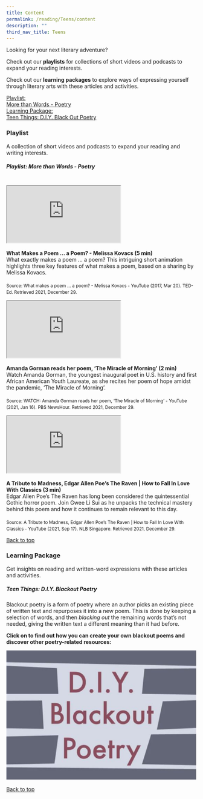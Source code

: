```yaml
---
title: Content
permalink: /reading/Teens/content
description: ""
third_nav_title: Teens
---
```

Looking for your next literary adventure?  

Check out our **playlists** for collections of short videos and podcasts to expand your reading interests.

Check out our **learning packages** to explore ways of expressing yourself through literary arts with these articles and activities.

<div class="row is-multiline">
  <div class="col is-one-third">
    <div class="clickbox is-indigo-sky">
      <a href="#playlist-poetry">
        <span>Playlist:<br>More than Words - Poetry</span>
      </a>
    </div>
  </div>
  <div class="col is-one-third">
    <div class="clickbox is-indigo-sky">
      <a href="#lp-poetry">
        <span>Learning Package:<br>Teen Things: D.I.Y. Black Out Poetry</span>
      </a>
    </div>
  </div>
	</div>


<h3><b>Playlist</b></h3>
A collection of short videos and podcasts to expand your reading and writing interests.

<h5 id="playlist-poetry" class="margin--bottom--lg"><b>Playlist: More than Words - Poetry</b></h5>

<br>
<div class="row is-multiline margin--bottom--lg">
  <div class="col is-two-fifths">
    <div class="responsive-iframe-container ratio-16by9">
     <iframe src="https://www.youtube.com/embed/JwhouCNq-Fc" class="responsive-iframe"></iframe>
    </div>
  </div>
  <div class="col is-three-fifths">
    <p><b> What Makes a Poem … a Poem? - Melissa Kovacs (5 min) </b><br>
    What exactly makes a poem … a poem? This intriguing short animation highlights three key features of what makes a poem, based on a sharing by Melissa Kovacs. <br><br>
<small> Source: What makes a poem … a poem? - Melissa Kovacs - YouTube (2017, Mar 20). TED-Ed. Retrieved 2021, December 29.</small></p>
  </div>
</div>

<div class="row is-multiline margin--bottom--lg">
  <div class="col is-two-fifths">
    <div class="responsive-iframe-container ratio-16by9">
     <iframe src="https://www.youtube.com/embed/XOieGJl6g4s" class="responsive-iframe"></iframe>
    </div>
  </div>
  <div class="col is-three-fifths">
  <p><b> Amanda Gorman reads her poem, ‘The Miracle of Morning’ (2 min) </b><br>
    Watch Amanda Gorman, the youngest inaugural poet in U.S. history and first African American Youth Laureate, as she recites her poem of hope amidst the pandemic, ‘The Miracle of Morning’. <br><br>
<small>Source: WATCH: Amanda Gorman reads her poem, ‘The Miracle of Morning’ - YouTube (2021, Jan 16). PBS NewsHour. Retrieved 2021, December 29. </small></p>
  </div>
</div>

<div class="row is-multiline margin--bottom--lg">
  <div class="col is-two-fifths">
    <div class="responsive-iframe-container ratio-16by9">
     <iframe src="https://www.youtube.com/embed/pMdJxVjZMRI" class="responsive-iframe"></iframe>
    </div>
  </div>
  <div class="col is-three-fifths">
  <p><b> A Tribute to Madness, Edgar Allen Poe’s The Raven | How to Fall In Love With Classics (3 min) </b><br>
Edgar Allen Poe’s The Raven has long been considered the quintessential Gothic horror poem. Join Gwee Li Sui as he unpacks the technical mastery behind this poem and how it continues to remain relevant to this day. <br><br>
<small>Source: A Tribute to Madness, Edgar Allen Poe’s The Raven | How to Fall In Love With Classics - YouTube (2021, Sep 17). NLB Singapore. Retrieved 2021, December 29. </small></p>
  </div>
</div>

<a href="#main-content">Back to top</a>

<h3><b>Learning Package</b></h3>
Get insights on reading and written-word expressions with these articles and activities.

<h5 class="margin--bottom--lg" id="lp-poetry"><b>Teen Things: D.I.Y. Blackout Poetry</b></h5>

Blackout poetry is a form of poetry where an author picks an existing piece of written text and repurposes it into a new poem. This is done by keeping a selection of words, and then *blacking out* the remaining words that’s not needed, giving the written text a different meaning than it had before.

**Click on to find out how you can create your own blackout poems and discover other poetry-related resources:**

<div class="row-is-multiline"> <div class="col is-half">
<a href="”https://childrenandteens.nlb.gov.sg/diy-resources/secondary/teen-things-archive#id13”"> <img alt="”D.I.Y." src="/images/reading/teens/DIYblackoutpoetrybutton.jpg"></a></div></div> 


<a href="#main-content">Back to top</a>